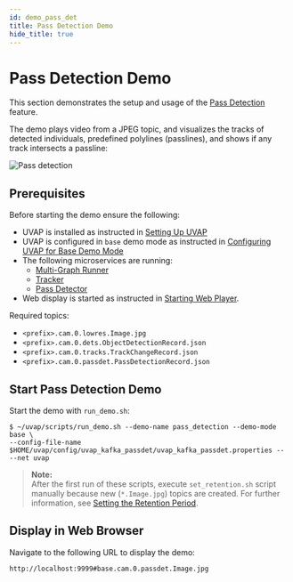 ```yaml
---
id: demo_pass_det
title: Pass Detection Demo
hide_title: true
---
```


#  Pass Detection Demo

This section demonstrates the setup and usage of the [Pass Detection] feature.

The demo plays video from a JPEG topic, and visualizes the
tracks of detected individuals, predefined polylines (passlines), and shows if
any track intersects a passline:

![Pass detection](../assets/feat_img/pass_det.png)

## Prerequisites

Before starting the demo ensure the following:

* UVAP is installed as instructed in [Setting Up UVAP]
* UVAP is configured in `base` demo mode as instructed in [Configuring UVAP for Base Demo Mode]
* The following microservices are running:
  * [Multi-Graph Runner]
  * [Tracker]
  * [Pass Detector]
* Web display is started as instructed in [Starting Web Player].

Required topics:

* `<prefix>.cam.0.lowres.Image.jpg`
* `<prefix>.cam.0.dets.ObjectDetectionRecord.json`
* `<prefix>.cam.0.tracks.TrackChangeRecord.json`
* `<prefix>.cam.0.passdet.PassDetectionRecord.json`

## Start Pass Detection Demo
   
Start the demo with `run_demo.sh`:
   
   ```
   $ ~/uvap/scripts/run_demo.sh --demo-name pass_detection --demo-mode base \
  --config-file-name $HOME/uvap/config/uvap_kafka_passdet/uvap_kafka_passdet.properties -- --net uvap
   ```
   
   >**Note:**  
   After the first run of these scripts, execute `set_retention.sh` script
   manually because new (`*.Image.jpg`) topics are created. For
   further information, see [Setting the Retention Period].

## Display in Web Browser

Navigate to the following URL to display the demo:
  
   ```
   http://localhost:9999#base.cam.0.passdet.Image.jpg
   ```

[Configuring UVAP for Base Demo Mode]: demo_config_base.md#configuring-uvap-for-base-demo-mode
[Multi-Graph Runner]: ../dev/start_mgr.md#starting-multi-graph-runner
[Pass Detection]: ../feat/detect_movement/feat_pass_det.md#pass-detection
[Pass Detector]: ../dev/start_passdet.md#starting-pass-detector
[Setting the Retention Period]: demo_set_ret.md#setting-the-retention-period
[Setting Up UVAP]: ../install/uvap_install_setup.md#setting-up-uvap
[Starting Web Player]: demo_web_player.md#starting-web-player
[Tracker]: ../dev/start_track.md